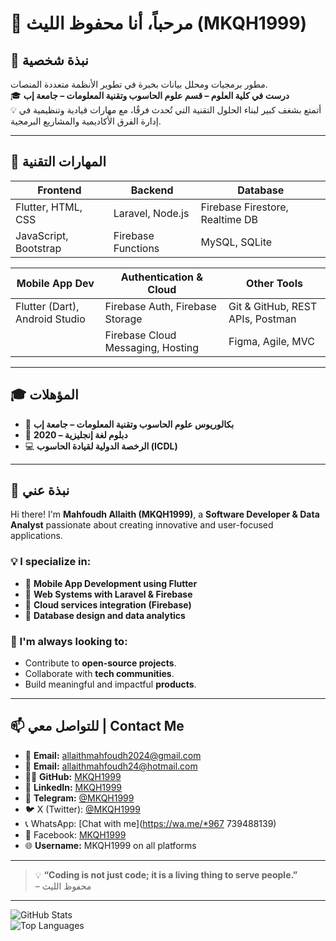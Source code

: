 # 👋 مرحباً، أنا محفوظ الليث (MKQH1999)


## 💼 نبذة شخصية
مطور برمجيات ومحلل بيانات بخبرة في تطوير الأنظمة متعددة المنصات.  
🎓 **درست في كلية العلوم – قسم علوم الحاسوب وتقنية المعلومات – جامعة إب**  
💡 أتمتع بشغف كبير لبناء الحلول التقنية التي تُحدث فرقًا، مع مهارات قيادية وتنظيمية في إدارة الفرق الأكاديمية والمشاريع البرمجية.

---

## 🔧 المهارات التقنية

| **Frontend**         | **Backend**                  | **Database**                        |
|-----------------------|------------------------------|-------------------------------------|
| Flutter, HTML, CSS   | Laravel, Node.js             | Firebase Firestore, Realtime DB    |
| JavaScript, Bootstrap | Firebase Functions           | MySQL, SQLite                      |

| **Mobile App Dev**    | **Authentication & Cloud**         | **Other Tools**                   |
|-----------------------|-------------------------------------|-------------------------------------|
| Flutter (Dart), Android Studio | Firebase Auth, Firebase Storage | Git & GitHub, REST APIs, Postman |
|                       | Firebase Cloud Messaging, Hosting  | Figma, Agile, MVC                 |

---

## 🎓 المؤهلات

- 🏅 **بكالوريوس علوم الحاسوب وتقنية المعلومات – جامعة إب**  
- 📜 **دبلوم لغة إنجليزية – 2020**  
- 💻 **الرخصة الدولية لقيادة الحاسوب (ICDL)**  

---

## 🧠 نبذة عني

Hi there! I'm **Mahfoudh Allaith (MKQH1999)**, a **Software Developer & Data Analyst** passionate about creating innovative and user-focused applications.

### 💡 I specialize in:
- 🔹 **Mobile App Development using Flutter**
- 🔹 **Web Systems with Laravel & Firebase**
- 🔹 **Cloud services integration (Firebase)**
- 🔹 **Database design and data analytics**

### 🌟 I'm always looking to:
- Contribute to **open-source projects**.
- Collaborate with **tech communities**.
- Build meaningful and impactful **products**.

---

## 📫 للتواصل معي | Contact Me

- 📧 **Email:** allaithmahfoudh2024@gmail.com  
- 📧 **Email:** allaithmahfoudh24@hotmail.com  
- 🧑‍💻 **GitHub:** [MKQH1999](https://github.com/MKQH1999)  
- 🧠 **LinkedIn:** [MKQH1999](https://www.linkedin.com/in/MKQH1999)  
- 📱 **Telegram:** [@MKQH1999](https://t.me/MKQH1999) 
- 🐦 X (Twitter): [@MKQH1999](https://x.com/MKQH1999)  
- 📞 WhatsApp: [Chat with me](https://wa.me/*967 739488139) <!-- قم بتغيير الرقم إلى رقمك الخاص -->
- 📘 Facebook: [MKQH1999](https://www.facebook.com/MKQH1999)  
- 🌐 **Username:** MKQH1999 on all platforms  

---

> 💡 **“Coding is not just code; it is a living thing to serve people.”**  
> – محفوظ الليث

---

![GitHub Stats](https://github-readme-stats.vercel.app/api?username=MKQH1999&show_icons=true&theme=radical)  
![Top Languages](https://github-readme-stats.vercel.app/api/top-langs/?username=MKQH1999&layout=compact&theme=radical)
